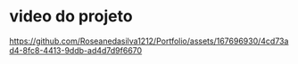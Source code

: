 # video do projeto

https://github.com/Roseanedasilva1212/Portfolio/assets/167696930/4cd73ad4-8fc8-4413-9ddb-ad4d7d9f6670

